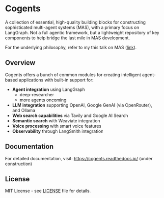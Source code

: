 # Cogents

A collection of essential, high-quality building blocks for constructing sophisticated multi-agent systems (MAS), with a primary focus on LangGraph. Not a full agentic framework, but a lightweight repository of key components to help bridge the last mile in MAS development.

For the underlying philosophy, refer to my this talk on MAS ([link](https://github.com/caesar0301/mas-talk-2508/blob/f6baf3d7f3aed9f39b965b5bfc16aff838f5b192/mas-talk-xmingc.pdf)).

## Overview

Cogents offers a bunch of common modules for creating intelligent agent-based applications with built-in support for:

- **Agent integration** using LangGraph
  - deep-researcher
  - more agents oncoming
- **LLM integration** supporting OpenAI, Google GenAI (via OpenRouter), and Ollama
- **Web search capabilities** via Tavily and Google AI Search
- **Semantic search** with Weaviate integration
- **Voice processing** with smart voice features
- **Observability** through LangSmith integration

## Documentation

For detailed documentation, visit: https://cogents.readthedocs.io/ (under construction)

## License

MIT License - see [LICENSE](LICENSE) file for details.
